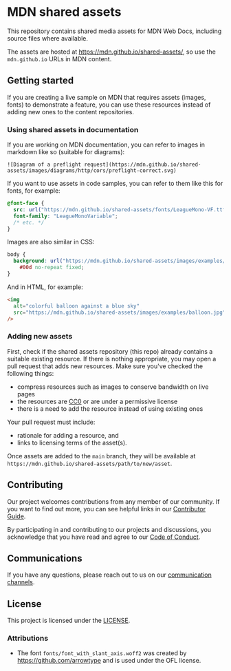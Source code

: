 # MDN shared assets

This repository contains shared media assets for MDN Web Docs, including source files where available.

The assets are hosted at <https://mdn.github.io/shared-assets/>, so use the `mdn.github.io` URLs in MDN content.

## Getting started

If you are creating a live sample on MDN that requires assets (images, fonts) to demonstrate a feature, you can use these resources instead of adding new ones to the content repositories.

### Using shared assets in documentation

If you are working on MDN documentation, you can refer to images in markdown like so (suitable for diagrams):

```markdown:
![Diagram of a preflight request](https://mdn.github.io/shared-assets/images/diagrams/http/cors/preflight-correct.svg)
```

If you want to use assets in code samples, you can refer to them like this for fonts, for example:

```css
@font-face {
  src: url("https://mdn.github.io/shared-assets/fonts/LeagueMono-VF.ttf");
  font-family: "LeagueMonoVariable";
  /* etc. */
}
```

Images are also similar in CSS:

```css
body {
  background: url("https://mdn.github.io/shared-assets/images/examples/leopard.jpg")
    #00d no-repeat fixed;
}
```

And in HTML, for example:

```html
<img
  alt="colorful balloon against a blue sky"
  src="https://mdn.github.io/shared-assets/images/examples/balloon.jpg"
/>
```

### Adding new assets

First, check if the shared assets repository (this repo) already contains a suitable existing resource.
If there is nothing appropriate, you may open a pull request that adds new resources.
Make sure you've checked the following things:

- compress resources such as images to conserve bandwidth on live pages
- the resources are [CC0](https://creativecommons.org/public-domain/cc0/) or are under a permissive license
- there is a need to add the resource instead of using existing ones

Your pull request must include:

- rationale for adding a resource, and
- links to licensing terms of the asset(s).

Once assets are added to the `main` branch, they will be available at `https://mdn.github.io/shared-assets/path/to/new/asset`.

## Contributing

Our project welcomes contributions from any member of our community.
If you want to find out more, you can see helpful links in our [Contributor Guide](CONTRIBUTING.md).

By participating in and contributing to our projects and discussions, you acknowledge that you have read and agree to our [Code of Conduct](CODE_OF_CONDUCT.md).

## Communications

If you have any questions, please reach out to us on our [communication channels](https://developer.mozilla.org/en-US/docs/MDN/Community/Communication_channels).

## License

This project is licensed under the [LICENSE](LICENSE.md).

### Attributions

- The font `fonts/font_with_slant_axis.woff2` was created by <https://github.com/arrowtype> and is used under the OFL license.

